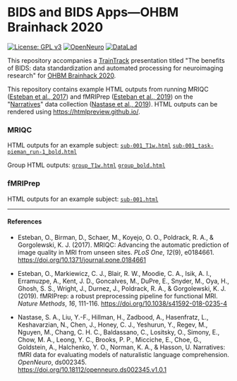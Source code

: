 # BIDS and BIDS Apps&mdash;OHBM Brainhack 2020

[![License: GPL v3](https://img.shields.io/badge/License-GPLv3-blue.svg)](https://www.gnu.org/licenses/gpl-3.0)
[![OpenNeuro](https://img.shields.io/badge/Data-OpenNeuro-teal)](https://openneuro.org/datasets/ds002345)
[![DataLad](https://img.shields.io/badge/Data-DataLad-orange)](http://datasets.datalad.org/?dir=/labs/hasson/narratives)

This repository accompanies a [TrainTrack](https://ohbm.github.io/hackathon2020/traintrack/) presentation titled "The benefits of BIDS: data standardization and automated processing for neuroimaging research" for [OHBM Brainhack 2020](https://ohbm.github.io/hackathon2020/).

This repository contains example HTML outputs from running MRIQC ([Esteban et al., 2017](https://doi.org/10.1371/journal.pone.0184661)) and fMRIPrep ([Esteban et al., 2019](https://doi.org/10.1038/s41592-018-0235-4)) on the "[Narratives](https://openneuro.org/datasets/ds002345)" data collection ([Nastase et al., 2019](https://doi.org/10.18112/openneuro.ds002345.v1.0.1)). HTML outputs can be rendered using https://htmlpreview.github.io/.

### MRIQC
HTML outputs for an example subject: [`sub-001_T1w.html`](https://htmlpreview.github.io/?https://github.com/snastase/ohbm-traintrack-bids/blob/master/mriqc/sub-001_T1w.html) [`sub-001_task-pieman_run-1_bold.html`](https://htmlpreview.github.io/?https://github.com/snastase/ohbm-traintrack-bids/blob/master/mriqc/sub-001_task-pieman_run-1_bold.html)

Group HTML outputs: [`group_T1w.html`](https://htmlpreview.github.io/?https://github.com/snastase/ohbm-traintrack-bids/blob/master/mriqc/group_T1w.html) [`group_bold.html`](https://htmlpreview.github.io/?https://github.com/snastase/ohbm-traintrack-bids/blob/master/mriqc/group_bold.html)

### fMRIPrep
HTML outputs for an example subject: [`sub-001.html`](https://htmlpreview.github.io/?https://github.com/snastase/ohbm-traintrack-bids/blob/master/fmriprep/sub-001.html)

---

#### References
* Esteban, O., Birman, D., Schaer, M., Koyejo, O. O., Poldrack, R. A., & Gorgolewski, K. J. (2017). MRIQC: Advancing the automatic prediction of image quality in MRI from unseen sites. *PLoS One*, *12*(9), e0184661. https://doi.org/10.1371/journal.pone.0184661

* Esteban, O., Markiewicz, C. J., Blair, R. W., Moodie, C. A., Isik, A. I., Erramuzpe, A., Kent, J. D., Goncalves, M., DuPre, E., Snyder, M., Oya, H., Ghosh, S. S., Wright, J., Durnez, J., Poldrack, R. A., & Gorgolewski, K. J. (2019). fMRIPrep: a robust preprocessing pipeline for functional MRI. *Nature Methods*, *16*, 111-116. https://doi.org/10.1038/s41592-018-0235-4

* Nastase, S. A., Liu, Y.-F., Hillman, H., Zadbood, A., Hasenfratz, L., Keshavarzian, N., Chen, J., Honey, C. J., Yeshurun, Y., Regev, M., Nguyen, M., Chang, C. H. C., Baldassano, C., Lositsky, O., Simony, E., Chow, M. A., Leong, Y. C., Brooks, P. P., Micciche, E., Choe, G., Goldstein, A., Halchenko, Y. O., Norman, K. A., & Hasson, U. Narratives: fMRI data for evaluating models of naturalistic language comprehension. *OpenNeuro*, ds002345. https://doi.org/10.18112/openneuro.ds002345.v1.0.1
